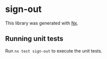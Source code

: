 # sign-out

This library was generated with [Nx](https://nx.dev).

## Running unit tests

Run `nx test sign-out` to execute the unit tests.
